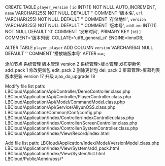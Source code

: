 ﻿CREATE TABLE `player_version` (
	`id` INT(11) NOT NULL AUTO_INCREMENT,
	`name` VARCHAR(255) NOT NULL DEFAULT '' COMMENT '版本名',
	`url` VARCHAR(255) NOT NULL DEFAULT '' COMMENT '存储地址',
	`version` VARCHAR(255) NOT NULL DEFAULT '' COMMENT '版本号',
	`addtime` INT(11) NOT NULL DEFAULT '0' COMMENT '发布时间',
	PRIMARY KEY (`id`)
)
COMMENT='版本列表'
COLLATE='utf8_general_ci'
ENGINE=InnoDB;

ALTER TABLE `player_player`
	ADD COLUMN `version` VARCHAR(64) NULL DEFAULT '' COMMENT '播放端版本号' AFTER `mac`;
	
添加节点
    系统管理
        版本管理 version 2
    系统管理>版本管理
        发布更新包 add_pack 1
        修改更新包 edit_pack 2
        删除更新包 del_pack 3
    屏幕管理>屏幕列表
        版本更新 version 17
        升级 ajax_do_upgrade 18
	
Modify file list path:
    LBCloud/Application/Api/Controller/DemoController.class.php
    LBCloud/Application/Api/Controller/PlayerController.class.php
    LBCloud/Application/Api/Model/CommandModel.class.php
    LBCloud/Application/Api/Service/AliyunOSS.class.php
    LBCloud/Application/Common/Conf/config.php
    LBCloud/Application/Index/Controller/IndexController.class.php
    LBCloud/Application/Index/Controller/ScreenController.class.php
    LBCloud/Application/Index/Controller/SystemController.class.php
    LBCloud/Application/Index/View/Record/index.html
    
Add file list path:
    LBCloud/Application/Index/Model/VersionModel.class.php
    LBCloud/Application/Index/View/System/add_pack.html
    LBCloud/Application/Index/View/System/list.html
    LBCloud/Public/Admin/oss/*

